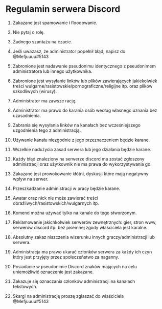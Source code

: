 # Regulamin serwera Discord
1. Zakazane jest spamowanie i floodowanie.


2. Nie pytaj o rolę.


3. Żadnego szantażu na czacie.


4. Jeśli uważasz, że administrator popełnił błąd, napisz do @Mefjuuuu#5143


5. Zabronione jest nadawanie pseudonimu identycznego z pseudonimem administratora lub innego użytkownika.


6. Zabronione jest wysyłanie linków lub plików zawierających jakiekolwiek treści wulgarne/rasistowskie/pornograficzne/religijne itp. oraz plików szkodliwych (wirusy).


7. Administrator ma zawsze rację.


8. Administrator ma prawo do karania osób według własnego uznania bez uzasadnienia.


9. Zabrania się wysyłania linków na kanałach bez wcześniejszego uzgodnienia tego z administracją.


10. Używanie kanału niezgodnie z jego przeznaczeniem będzie karane.


11. Wszelkie nadużycia zasad serwera lub jego działania będzie karane.


12. Każdy błąd znaleziony na serwerze discord ma zostać zgłoszony administracji oraz użytkownik nie ma prawa do wykorzystywania go.


13. Zakazane jest prowokowanie kłótni, dyskusji które mają negatywny wpływ na serwer.


14. Przeszkadzanie administracji w pracy będzie karane.


15. Awatar oraz nick nie może zawierać treści obraźliwych/rasistowskich/wulgarnych itp.


16. Komend można używać tylko na kanale do tego stworzonym.


17. Reklamowanie jakichkolwiek serwerów zewnętrznych: gier, stron www, serwerów discord itp. bez pisemnej zgody właściciela jest karalne.


18. Absolutny zakaz niszczenia wizerunku innych graczy/administracji lub serwera.


19. Administracja ma prawo ukarać członków serwera za każdy ich czyn który jest przyjęty przez społeczeństwo za naganny.


20. Posiadanie w pseudonimie Discord znaków mających na celu uniemożliwić oznaczenie jest zakazane.


21. Zakazuje się oznaczania członków administracji na kanałach tekstowych.


22. Skargi na administrację proszę zgłaszać do właściciela @Mefjuuuu#5143
